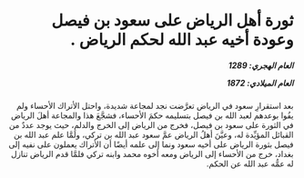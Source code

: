 <h1 dir="rtl">ثورة أهل الرياض على سعود بن فيصل وعودة أخيه عبد الله لحكم الرياض  .</h1>

<h5 dir="rtl">العام الهجري:  1289

العام الميلادي: 1872

</h5>

<p dir="rtl">بعد استقرارِ سعود في الرياض تعرَّضت نجد لمجاعة شديدة، واحتل الأتراك الأحساء ولم يفُوا بوعدهم لعبد الله بن فيصل بتسليمه حكمَ الأحساء، فشجَّعَ هذا والمجاعة أهلَ الرياض في الثورة على سعود بن فيصل، فخرج من الرياض إلى الخرج والدلم، حيث يوجد عددٌ من القبائل المؤيِّدة له، وعيَّنَ أهلُ الرياض عمَّ سعود عبد الله بن تركي، ولَمَّا علم عبد الله بن فيصل بثورة الرياض على أخيه سعود ونما إلى علمه أيضًا أن الأتراك يعملون على نفيه إلى بغداد، خرج من الأحساء إلى الرياض ومعه أخوه محمد وابنه تركي فلمَّا قدم الرياض تنازل له عمُّه عبد الله عن الحكم.</p></br>

